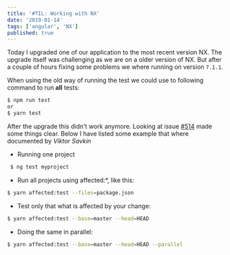```yaml
---
title: '#TIL: Working with NX'
date: '2019-01-14'
tags: ['angular', 'NX']
published: true
---
```


Today I upgraded one of our application to the most recent version NX. The upgrade itself was challenging as we are on a older version of NX. But after a couple of hours fixing some problems we where running on version `7.1.1`.

When using the old way of running the test we could use to following command to run **all** tests:

```bash
$ npm run test
or
$ yarn test
```

After the upgrade this didn't work anymore. Looking at issue [#514](https://github.com/nrwl/nx/issues/514) made some things clear. Below I have listed some example that where documented by _Viktor Savkin_

- Running one project

```bash
 $ ng test myproject
```

- Run all projects using affected:\*, like this:

```bash
$ yarn affected:test --files=package.json
```

- Test only that what is affected by your change:

```bash
$ yarn affected:test --base=master --head=HEAD
```

- Doing the same in parallel:

```bash
$ yarn affected:test --base=master --head=HEAD --parallel
```
